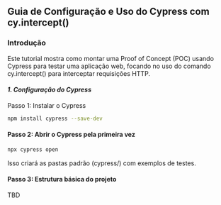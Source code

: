 ##  **Guia de Configuração e Uso do Cypress com cy.intercept()**
###  **Introdução**
Este tutorial mostra como montar uma Proof of Concept (POC) usando Cypress para testar uma aplicação web, focando no uso do comando cy.intercept() para interceptar requisições HTTP.


#### *1. Configuração do Cypress*
Passo 1: Instalar o Cypress

```bash
npm install cypress --save-dev
```
#### Passo 2: Abrir o Cypress pela primeira vez

```bash
npx cypress open
```
Isso criará as pastas padrão (cypress/) com exemplos de testes.

#### Passo 3: Estrutura básica do projeto

TBD

